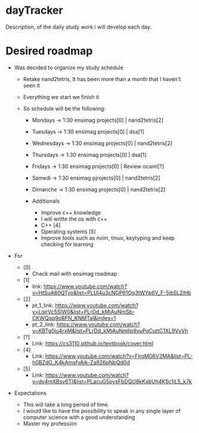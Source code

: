 # dayTracker

Description, of the daily study work i will develop each day.

# Desired roadmap

- Was decided to organize my study schedule

  - Retake nand2tetris, It has been more than a month that I haven't seen it
  - Everything we start we finish it
  - So schedule will be the following:

    - Mondays -> 1:30 ensimag projects[0] | nand2tetris[2]
    - Tuesdays -> 1:30 ensimag projects[0] | dsa[1]
    - Wednesdays -> 1:30 ensimag projects[0] | nand2tetris[2]
    - Thursdays -> 1:30 ensimag projects[0] | dsa[1]
    - Fridays -> 1:30 ensimag projects[0] | Review ocaml[?]
    - Samedi -> 1:30 ensimag pjrojects[0] | nand2tetris[2]
    - Dimanche -> 1:30 ensimag projects[0] | nand2tetris[2]


    - Additionals

      - Improve c++ knowledge
      - I will writte the os with c++
      - C++ [4]
      - Operating systems [5]
      - Improve tools such as nvim, tmux, keytyping and keep checking for learning

- For

  - [0]
    - Check mail with ensimag roadmap
  - [1]
    - link: https://www.youtube.com/watch?v=HtSuA80QTyo&list=PLUl4u3cNGP61Oq3tWYp6V_F-5jb5L2iHb
  - [2]
    - pt_1_link: https://www.youtube.com/watch?v=LqirVc5SlW0&list=PLrDd_kMiAuNmSb-CKWQqq9oBFN_KNMTaI&index=1
    - pt_2_link: https://www.youtube.com/watch?v=KBTg0ju4rxM&list=PLrDd_kMiAuNmllp9vuPqCuttC1XL9VyVh
  - [?]
    - Link: https://cs3110.github.io/textbook/cover.html
  - [4]
    - Link: https://www.youtube.com/watch?v=FIroM06V2MA&list=PL-h0BZdG_K4kAmsfvAik-Za826pNbQd0d
  - [5]
    - Link: https://www.youtube.com/watch?v=dv4mXBsv6TI&list=PLacuG5pysFbDQU8kKxbUh4K5c1iL5_k7k

- Expectations

  - This will take a long period of time.
  - I would like to have the possibility to speak in any single layer of computer science with a good understanding
  - Master my profession

